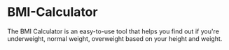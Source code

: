 # BMI-Calculator
The BMI Calculator is an easy-to-use tool that helps you find out if you're underweight, normal weight, overweight based on your height and weight.

